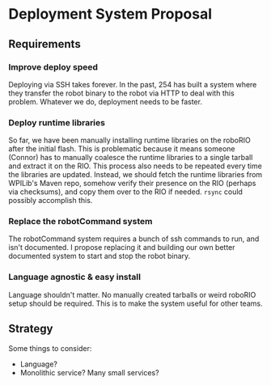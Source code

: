 # Deployment System Proposal
## Requirements
### Improve deploy speed
Deploying via SSH takes forever. In the past, 254 has built a system where they transfer the robot binary to the robot via HTTP to deal with this problem. Whatever we do, deployment needs to be faster.
### Deploy runtime libraries
So far, we have been manually installing runtime libraries on the roboRIO after the initial flash. This is problematic because it means someone (Connor) has to manually coalesce the runtime libraries to a single tarball and extract it on the RIO. This process also needs to be repeated every time the libraries are updated. Instead, we should fetch the runtime libraries from WPILib's Maven repo, somehow verify their presence on the RIO (perhaps via checksums), and copy them over to the RIO if needed. `rsync` could possibly accomplish this.
### Replace the robotCommand system
The robotCommand system requires a bunch of ssh commands to run, and isn't documented. I propose replacing it and building our own better documented system to start and stop the robot binary.
### Language agnostic & easy install
Language shouldn't matter. No manually created tarballs or weird roboRIO setup should be required. This is to make the system useful for other teams.
## Strategy
Some things to consider:

* Language?
* Monolithic service? Many small services?